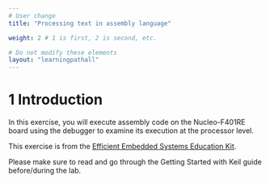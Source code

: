 ```yaml
---
# User change
title: "Processing text in assembly language" 

weight: 2 # 1 is first, 2 is second, etc.

# Do not modify these elements
layout: "learningpathall"
---
```


# 1 Introduction

In this exercise, you will execute assembly code on the Nucleo-F401RE board using the debugger to examine its execution at the processor level.

This exercise is from the [Efficient Embedded Systems Education Kit](https://github.com/arm-university/Efficient-Embedded-Systems-Design-Education-Kit).

Please make sure to read and go through the Getting Started with Keil guide before/during the lab.